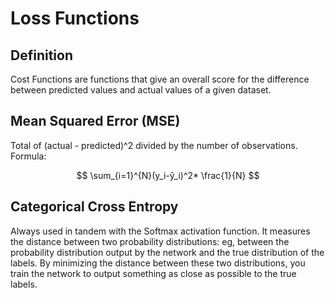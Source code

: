 # Loss Functions

## Definition

Cost Functions are functions that give an overall score for the difference between predicted values and actual values of a given dataset.

## Mean Squared Error (MSE)

Total of (actual - predicted)^2 divided by the number of observations. Formula:

$$
\sum_{i=1}^{N}(y_i-ŷ_i)^2* \frac{1}{N}
$$

## Categorical Cross Entropy

Always used in tandem with the Softmax activation function. It measures the distance between two probability distributions: eg, between the probability distribution output by the network and the true distribution of the labels. By minimizing the distance between these two distributions, you train the network to output something as close as possible to the true labels.

